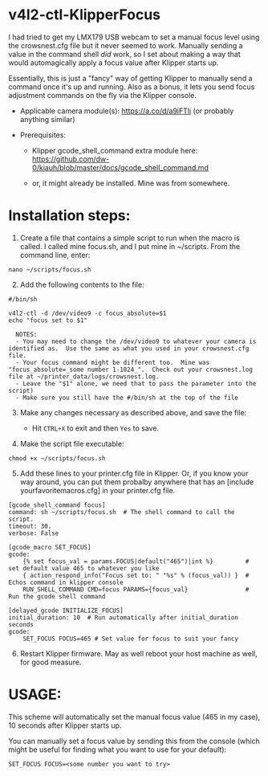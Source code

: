# v4l2-ctl-KlipperFocus

I had tried to get my LMX179 USB webcam to set a manual focus level using the crowsnest.cfg file but it never seemed to work.  Manually sending a value in the command shell _did_ work, so I set about making a way that would automagically apply a focus value after Klipper starts up.

Essentially, this is just a "fancy" way of getting Klipper to manually send a command once it's up and running.  Also as a bonus, it lets you send focus adjustment commands on the fly via the Klipper console.

* Applicable camera module(s):
  https://a.co/d/a9iFTli (or probably anything similar)

* Prerequisites:
  *   Klipper gcode_shell_command extra module here:
     https://github.com/dw-0/kiauh/blob/master/docs/gcode_shell_command.md
  
  *  or, it might already be installed.  Mine was from somewhere.
  
# Installation steps:
1. Create a file that contains a simple script to run when the macro is called.  I called mine focus.sh, and I put mine in ~/scripts.  From the command line, enter:
```
nano ~/scripts/focus.sh
```
2. Add the following contents to the file:
```
#/bin/sh

v4l2-ctl -d /dev/video9 -c focus_absolute=$1
echo "focus set to $1"

```
      NOTES:  
      - You may need to change the /dev/video9 to whatever your camera is identified as.  Use the same as what you used in your crowsnest.cfg file.
      - Your focus command might be different too.  Mine was "focus_absolute=_some number 1-1024_".  Check out your crowsnest.log file at ~/printer_data/logs/crowsnest.log.
      - Leave the "$1" alone, we need that to pass the parameter into the script)
      - Make sure you still have the #/bin/sh at the top of the file

3. Make any changes necessary as described above, and save the file:
    *  Hit ```CTRL+X``` to exit and then ```Yes``` to save.

4. Make the script file executable:
```
chmod +x ~/scripts/focus.sh
```
5. Add these lines to your printer.cfg file in Klipper.  Or, if you know your way around, you can put them probalby anywhere that has an [include yourfavoritemacros.cfg] in your printer.cfg file.
```
[gcode_shell_command focus]
command: sh ~/scripts/focus.sh  # The shell command to call the script.  
timeout: 30.
verbose: False

[gcode_macro SET_FOCUS]
gcode:
    {% set focus_val = params.FOCUS|default("465")|int %}         # set default value 465 to whatever you like
    { action_respond_info("Focus set to: " "%s" % (focus_val)) }  # Echos command in klipper console
    RUN_SHELL_COMMAND CMD=focus PARAMS={focus_val}                # Run the gcode shell command 

[delayed_gcode INITIALIZE_FOCUS]
initial_duration: 10  # Run automatically after initial_duration seconds
gcode:
    SET_FOCUS FOCUS=465 # Set value for focus to suit your fancy

```
6. Restart Klipper firmware.  May as well reboot your host machine as well, for good measure.
# USAGE:
This scheme will automatically set the manual focus value (465 in my case), 10 seconds after Klipper starts up.

You can manually set a focus value by sending this from the console (which might be useful for finding what you want to use for your default):
```
SET_FOCUS FOCUS=<some number you want to try>
```
